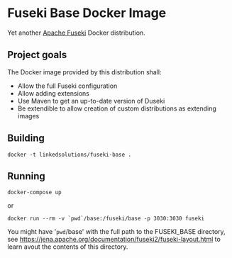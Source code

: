 # Fuseki Base Docker Image

Yet another [Apache Fuseki](http://jena.apache.org/documentation/fuseki2/index.html) Docker distribution.

## Project goals

The Docker image provided by this distribution shall:

 * Allow the full Fuseki configuration
 * Allow adding extensions
 * Use Maven to get an up-to-date version of Duseki
 * Be extendible to allow creation of custom distributions as extending images

 ## Building

    docker -t linkedsolutions/fuseki-base . 

## Running 

    docker-compose up

or 

    docker run --rm -v `pwd`/base:/fuseki/base -p 3030:3030 fuseki

You might have '`pwd`/base' with the full path to the FUSEKI_BASE directory, see 
https://jena.apache.org/documentation/fuseki2/fuseki-layout.html to learn avout the contents of this directory.
